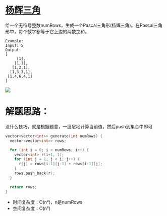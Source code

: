 # [杨辉三角](https://leetcode.com/problems/pascals-triangle/)

给一个无符号整数numRows，生成一个Pascal三角形(杨辉三角)。在Pascal三角形中，每个数字都等于它上边的两数之和。

```
Example:
Input: 5
Output:
[
     [1],
    [1,1],
   [1,2,1],
  [1,3,3,1],
 [1,4,6,4,1]
]
```

![](https://upload.wikimedia.org/wikipedia/commons/0/0d/PascalTriangleAnimated2.gif)

# 解题思路：

没什么技巧，就是根据题意，一层层地计算当前值，然后push到集合中即可

```cpp
vector<vector<int>> generate(int numRows) {
  vector<vector<int>> rows;

  for (int i = 0; i < numRows; i++) {
    vector<int> r(i+1, 1);
    for (int j = 1; j < i; j++) {
      r[j] = rows[i-1][j-1] + rows[i-1][j];
    }
    rows.push_back(r);
  }

  return rows;
}
```
- 时间复杂度：O(n²)，n是numRows
- 空间复杂度：O(n²)